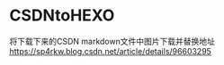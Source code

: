 # CSDNtoHEXO
将下载下来的CSDN markdown文件中图片下载并替换地址   https://sp4rkw.blog.csdn.net/article/details/96603295
